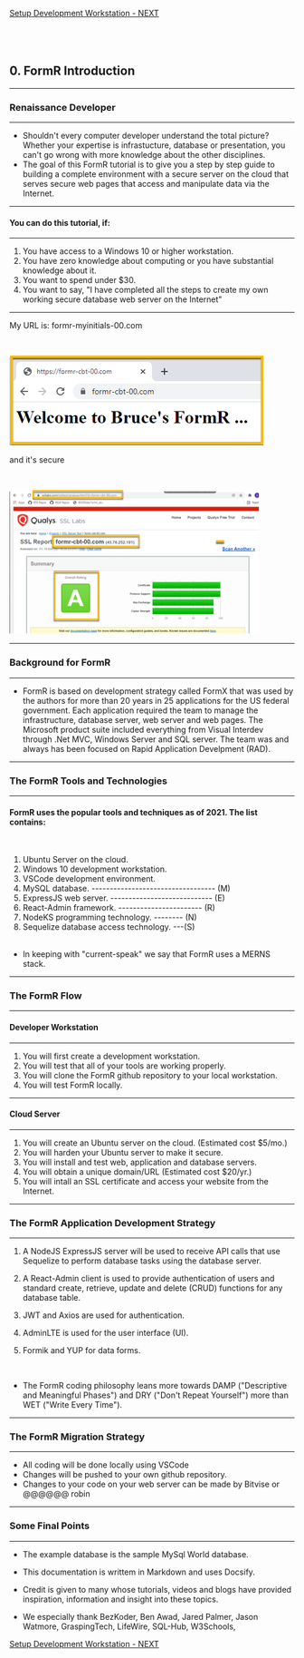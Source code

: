 <!-- ------------------------------------------------------------------------- -->

<div class="page-back disabled">

</div><div class="page-next">

[Setup Development Workstation - NEXT](/Setup/fr0101_Setup-Developer-Workstation.md)
</div><div style="margin-top:35px">&nbsp;</div>

<!-- ------------------------------------------------------------------------- -->


## 0. FormR Introduction

----
### Renaissance Developer 
----

- Shouldn't every computer developer understand the total picture? Whether your expertise is infrastucture, database or presentation, you can't go wrong with more knowledge about the other disciplines. 
- The goal of this FormR tutorial is to give you a step by step guide to building a complete environment with a secure server on the cloud that serves secure web pages that access and manipulate data via the Internet.
----

#### You can do this tutorial, if:
----

1. You have access to a Windows 10 or higher workstation.
2. You have zero knowledge about computing or you have substantial knowledge about it.
3. You want to spend under $30.
4. You want to say, "I have completed all the steps to create my own working secure database web server on the Internet" 

----
My URL is: formr-myinitials-00.com

<br/>

![My FormR](/images/fr0001-01_FormR.png "My FormR")

and it's secure

<br/>

![My FormR Secure](/images/fr0001-01_FormR1.png "My FormR Secure")

----
### Background for FormR
----

- FormR is based on development strategy called FormX that was used by the authors for more than 20 years in 25 applications for the US federal government. Each application required the team to manage the infrastructure, database server, web server and web pages. The Microsoft product suite included everything from Visual Interdev through .Net MVC, Windows Server and SQL server. The team was and always has been focused on Rapid Application Develpment (RAD). 

----
### The FormR Tools and Technologies
----
#### FormR uses the popular tools and techniques as of 2021. The list contains:
<br/>

1. Ubuntu Server on the cloud.
2. Windows 10 development workstation.
3. VSCode development environment.
4. MySQL database. ---------------------------------- (M)
5. ExpressJS web server. ---------------------------- (E)
6. React-Admin framework. ----------------------- (R)
7. NodeKS programming technology. -------- (N)
8. Sequelize database access technology. ---(S)
<br/><br/>
- In keeping with "current-speak" we say that FormR uses a MERNS stack. 

----
### The FormR Flow
----
#### Developer Workstation
----
1. You will first create a development workstation.
2. You will test that all of your tools are working properly.
3. You will clone the FormR github repository to your local workstation.
4. You will test FormR locally.
----
#### Cloud Server
----
1. You will create an Ubuntu server on the cloud. (Estimated cost $5/mo.)
2. You will harden your Ubuntu server to make it secure.
3. You will install and test web, application and database servers.
4. You will obtain a unique domain/URL (Estimated cost $20/yr.)
5. You will intall an SSL certificate and access your website from the Internet.
----
### The FormR Application Development Strategy
----
1. A NodeJS ExpressJS server will be used to receive API calls that use Sequelize to perform database tasks using the database server.  

2. A React-Admin client is used to provide authentication of  users and standard create, retrieve, update and delete (CRUD) functions for any database table. 

3. JWT and Axios are used for authentication. 

4. AdminLTE is used for the user interface (UI).

5. Formik and YUP for data forms.
<br/>

- The FormR coding philosophy leans more towards DAMP ("Descriptive and Meaningful Phases") and DRY ("Don't Repeat Yourself") more than  WET ("Write Every Time").
----
### The FormR Migration Strategy
----

- All coding will be done locally using VSCode
- Changes will be pushed to your own github repository.
- Changes to your code on your web server can be made by Bitvise or @@@@@@ robin

----
### Some Final Points
----

- The example database is the sample MySql World database.

- This documentation is writtem in Markdown and uses Docsify.

- Credit is given to many whose tutorials, videos and blogs have provided inspiration, information and insight into these topics. 

- We especially thank BezKoder, Ben Awad, Jared Palmer, Jason Watmore, 
GraspingTech, LifeWire, SQL-Hub, W3Schools,

<!-- ------------------------------------------------------------------------- -->

<div class="page-back disabled">


</div><div class="page-next">

[Setup Development Workstation - NEXT](/Setup/fr0101_Setup-Developer-Workstation.md)
</div><div style="margin-top:35px">&nbsp;</div>

<!-- ------------------------------------------------------------------------- -->

